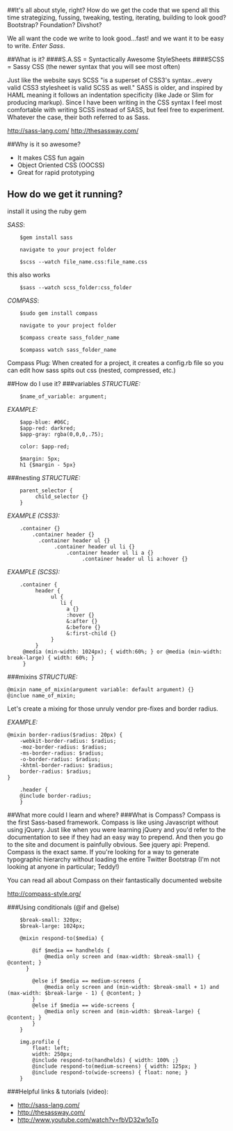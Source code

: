 ##It's all about style, right?
How do we get the code that we spend all this time strategizing, fussing, tweaking, testing, iterating, building to look good? Bootstrap? Foundation? Divshot? 

We all want the code we write to look good…fast! and we want it to be easy to write. _Enter Sass_.


##What is it?
####S.A.SS = Syntactically Awesome StyleSheets
####SCSS = Sassy CSS (the newer syntax that you will see most often)

Just like the website says SCSS "is a superset of CSS3's syntax…every valid CSS3 stylesheet is valid SCSS as well." SASS is older, and inspired by HAML meaning it follows an indentation specificity (like Jade or Slim for producing markup). Since I have been writing in the CSS syntax I feel most comfortable with writing SCSS instead of SASS, but feel free to experiment. Whatever the case, their both referred to as Sass. 

http://sass-lang.com/
http://thesassway.com/

##Why is it so awesome?
- It makes CSS fun again
- Object Oriented CSS (OOCSS)
- Great for rapid prototyping

## How do we get it running?
install it using the ruby gem

_SASS_: 
          
		$gem install sass
		
		navigate to your project folder

		$scss --watch file_name.css:file_name.css
		
this also works

		$sass --watch scss_folder:css_folder

_COMPASS_:  
  
		$sudo gem install compass
		
		navigate to your project folder

		$compass create sass_folder_name
		
		$compass watch sass_folder_name

Compass Plug: When created for a project, it creates a config.rb file so you can edit how sass spits out css (nested, compressed, etc.)

##How do I use it?
###variables 
_STRUCTURE:_ 

		$name_of_variable: argument;
		
_EXAMPLE:_

		$app-blue: #06C;
		$app-red: darkred;
		$app-gray: rgba(0,0,0,.75);
		
		color: $app-red;
		
		$margin: 5px;
		h1 {$margin - 5px}


###nesting
_STRUCTURE:_

		parent_selector {
		     child_selector {}
		}

_EXAMPLE (CSS3):_

		.container {}
		    .container header {}
		      .container header ul {}
		           .container header ul li {}
		               .container header ul li a {}
		                    .container header ul li a:hover {}

_EXAMPLE (SCSS):_

		.container {
		     header {
		          ul {
		             li {
		               a {}
		               :hover {}
		               &:after {}
		               &:before {}
		               &:first-child {}
		          }
		     }
		 @media (min-width: 1024px); { width:60%; } or @media (min-width: break-large) { width: 60%; }
		 }

###mixins
_STRUCTURE:_

    @mixin name_of_mixin(argument variable: default argument) {}
    @inclue name_of_mixin;
    
Let's create a mixing for those unruly vendor pre-fixes and border radius.

_EXAMPLE:_

    @mixin border-radius($radius: 20px) {
	    -webkit-border-radius: $radius;
	    -moz-border-radius: $radius;
	    -ms-border-radius: $radius;
	    -o-border-radius: $radius;
	    -khtml-border-radius: $radius;
	    border-radius: $radius;
    }

		.header {
		@include border-radius;
		}

##What more could I learn and where?
###What is Compass?
Compass is the first Sass-based framework. Compass is like using Javascript without using jQuery. Just like when you were learning jQuery and you'd refer to the documentation to see if they had an easy way to prepend. And then you go to the site and document is painfully obvious. See jquery api: Prepend. Compass is the exact same. If you're looking for a way to generate typographic hierarchy without loading the entire Twitter Bootstrap (I'm not looking at anyone in particular; Teddy!)

You can read all about Compass on their fantastically documented website

http://compass-style.org/


###Using conditionals (@if and @else)

		$break-small: 320px;
		$break-large: 1024px;
		
		@mixin respond-to($media) { 
		 
			@if $media == handhelds {
				@media only screen and (max-width: $break-small) { @content; }  
		  }  

			@else if $media == medium-screens {    
				@media only screen and (min-width: $break-small + 1) and (max-width: $break-large - 1) { @content; }  
			}  
			@else if $media == wide-screens {    
				@media only screen and (min-width: $break-large) { @content; }  
			}
		}
		
		img.profile {  
			float: left;  
			width: 250px;  
			@include respond-to(handhelds) { width: 100% ;}  
			@include respond-to(medium-screens) { width: 125px; } 
			@include respond-to(wide-screens) { float: none; }
		} 

###Helpful links & tutorials (video):
- http://sass-lang.com/
- http://thesassway.com/
- http://www.youtube.com/watch?v=fbVD32w1oTo
